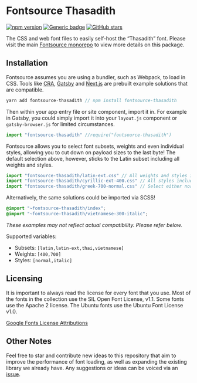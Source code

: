 # Fontsource Thasadith
[![npm version](https://badge.fury.io/js/fontsource-thasadith.svg)](https://github.com/DecliningLotus/fontsource) [![Generic badge](https://img.shields.io/badge/fontsource-passing-brightgreen)](https://github.com/DecliningLotus/fontsource) [![GitHub stars](https://img.shields.io/github/stars/DecliningLotus/fontsource.svg?style=social&label=Star&maxAge=2592000)](https://GitHub.com/DecliningLotus/fontsource/stargazers/)

The CSS and web font files to easily self-host the “Thasadith” font. Please visit the main [Fontsource monorepo](https://github.com/DecliningLotus/fontsource) to view more details on this package.

## Installation

Fontsource assumes you are using a bundler, such as Webpack, to load in CSS. Tools like [CRA](https://create-react-app.dev/), [Gatsby](https://www.gatsbyjs.org/) and [Next.js](https://nextjs.org/) are prebuilt example solutions that are compatible.

```javascript
yarn add fontsource-thasadith // npm install fontsource-thasadith
```

Then within your app entry file or site component, import it in. For example in Gatsby, you could simply import it into your `layout.js` component or `gatsby-browser.js` for limited circumstances.

```javascript
import "fontsource-thasadith" //require("fontsource-thasadith")
```

Fontsource allows you to select font subsets, weights and even individual styles, allowing you to cut down on payload sizes to the last byte! The default selection above, however, sticks to the Latin subset including all weights and styles.

```javascript
import "fontsource-thasadith/latin-ext.css" // All weights and styles included.
import "fontsource-thasadith/cyrillic-ext-400.css" // All styles included.
import "fontsource-thasadith/greek-700-normal.css" // Select either normal or italic.
```

Alternatively, the same solutions could be imported via SCSS!

```scss
@import "~fontsource-thasadith/index";
@import "~fontsource-thasadith/vietnamese-300-italic";
```

_These examples may not reflect actual compatibility. Please refer below._

Supported variables:
- Subsets: `[latin,latin-ext,thai,vietnamese]`
- Weights: `[400,700]`
- Styles: `[normal,italic]`

## Licensing 

It is important to always read the license for every font that you use.
Most of the fonts in the collection use the SIL Open Font License, v1.1. Some fonts use the Apache 2 license. The Ubuntu fonts use the Ubuntu Font License v1.0.

[Google Fonts License Attributions](https://fonts.google.com/attribution)

## Other Notes

Feel free to star and contribute new ideas to this repository that aim to improve the performance of font loading, as well as expanding the existing library we already have. Any suggestions or ideas can be voiced via an [issue](https://github.com/DecliningLotus/fontsource/issues).

